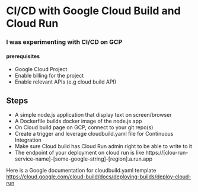 # CI/CD with Google Cloud Build and Cloud Run

### I was experimenting with CI/CD on GCP 
#### prerequisites

* Google Cloud Project
* Enable billing for the project
* Enable relevant APIs (e.g cloud build API)

## Steps
* A simple node.js application that display text on screen/browser
* A Dockerfile builds docker image of the node.js app 
* On Cloud build page on GCP, connect to your git repo(s)
* Create a trigger and leverage cloudbuild.yaml file for Continuous Integration
* Make sure Cloud build has Cloud Run admin right to be able to write to it
* The endpoint of your deployment on cloud run is like https://[clou-run-service-name]-[some-google-string]-[region].a.run.app

Here is a Google documentation for cloudbuild.yaml template https://cloud.google.com/cloud-build/docs/deploying-builds/deploy-cloud-run









